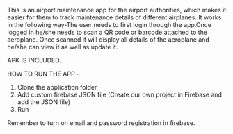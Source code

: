 This is an airport maintenance app for the airport authorities, which makes it easier for them to track maintenance details of different airplanes. It works in the following way-The user needs to first login through the app.Once logged in he/she needs to scan a QR code or barcode attached to the aeroplane. Once scanned it will display all details of the aeroplane and he/she can view it as well as update it.

APK IS INCLUDED.

HOW TO RUN THE APP - 
<ol>
<li>Clone the application folder</li>
<li>Add custom firebase JSON file (Create our own project in Firebase and add the JSON file)</li>
<li>Run</li>
</ol>

Remember to turn on email and password registration in firebase.
